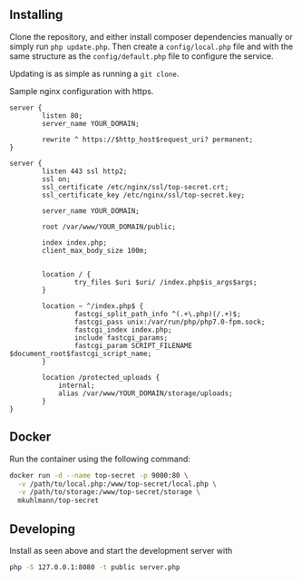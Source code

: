 ## Installing

Clone the repository, and either install composer dependencies manually or simply run `php update.php`. Then create a `config/local.php` file and with the same structure as the `config/default.php` file to configure the service.

Updating is as simple as running a `git clone`.

Sample nginx configuration with https.
```
server {
        listen 80;
        server_name YOUR_DOMAIN;

        rewrite ^ https://$http_host$request_uri? permanent;
}

server {
        listen 443 ssl http2;
        ssl on;
        ssl_certificate /etc/nginx/ssl/top-secret.crt;
        ssl_certificate_key /etc/nginx/ssl/top-secret.key;

        server_name YOUR_DOMAIN;

        root /var/www/YOUR_DOMAIN/public;

        index index.php;
        client_max_body_size 100m;


        location / {
                try_files $uri $uri/ /index.php$is_args$args;
        }

        location ~ ^/index.php$ {
                fastcgi_split_path_info ^(.+\.php)(/.+)$;
                fastcgi_pass unix:/var/run/php/php7.0-fpm.sock;
                fastcgi_index index.php;
                include fastcgi_params;
                fastcgi_param SCRIPT_FILENAME $document_root$fastcgi_script_name;
        }

        location /protected_uploads {
            internal;
            alias /var/www/YOUR_DOMAIN/storage/uploads;
        }
}
```

## Docker

Run the container using the following command:

```bash
docker run -d --name top-secret -p 9000:80 \
  -v /path/to/local.php:/www/top-secret/local.php \
  -v /path/to/storage:/www/top-secret/storage \
  mkuhlmann/top-secret
```

## Developing

Install as seen above and start the development server with

```bash
php -S 127.0.0.1:8080 -t public server.php
```